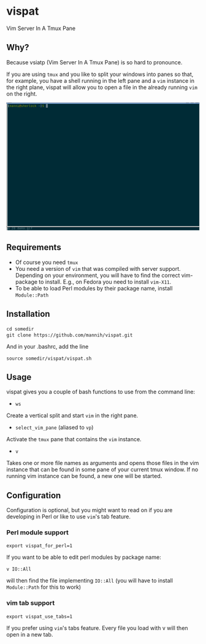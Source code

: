 # vispat

Vim Server In A Tmux Pane

## Why?

Because vsiatp (Vim Server In A Tmux Pane)
is so hard to pronounce.

If you are using `tmux` and you like to split your windows into panes
so that, for example, you have a shell running in the left pane and
a `vim` instance in the right plane, vispat will allow you to open a
file in the already running `vim` on the right.

![vispat demo](./demo.gif)

## Requirements

- Of course you need `tmux`
- You need a version of `vim` that was compiled with server support.
  Depending on your environment, you will have to find the correct
  vim-package to install. E.g., on Fedora you need to install `vim-X11`.
- To be able to load Perl modules by their package name, install
  `Module::Path`

## Installation

    cd somedir
    git clone https://github.com/mannih/vispat.git

And in your .bashrc, add the line

    source somedir/vispat/vispat.sh

## Usage

vispat gives you a couple of bash functions to use from the command
line:

- `ws`

Create a vertical split and start `vim` in the right pane.

- `select_vim_pane` (aliased to `vp`)

Activate the `tmux` pane that contains the `vim` instance.

- `v`

Takes one or more file names as arguments and opens those files in the
vim instance that can be found in some pane of your current tmux window.
If no running vim instance can be found, a new one will be started.

## Configuration

Configuration is optional, but you might want to read on if you are
developing in Perl or like to use `vim`'s tab feature.

### Perl module support

    export vispat_for_perl=1

If you want to be able to edit perl modules by package name:

    v IO::All

will then find the file implementing `IO::All` (you will have to install
`Module::Path` for this to work)

### vim tab support

    export vispat_use_tabs=1

If you prefer using `vim`'s tabs feature. Every file you load with v will then
open in a new tab.

